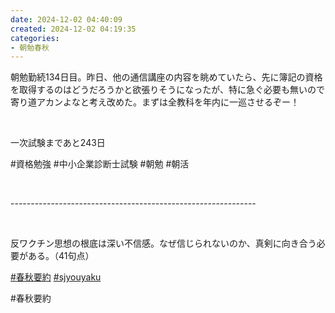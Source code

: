 ```yaml
---
date: 2024-12-02 04:40:09
created: 2024-12-02 04:19:35
categories:
- 朝勉春秋
---
```


朝勉勤続134日目。昨日、他の通信講座の内容を眺めていたら、先に簿記の資格を取得するのはどうだろうかと欲張りそうになったが、特に急ぐ必要も無いので寄り道アカンよなと考え改めた。まずは全教科を年内に一巡させるぞー！

<br>

一次試験まであと243日

#資格勉強 #中小企業診断士試験 #朝勉 #朝活

<br>

\-------------------------------------------------------------

<br>

反ワクチン思想の根底は深い不信感。なぜ信じられないのか、真剣に向き合う必要がある。（41句点）  

[#春秋要約](https://x.com/hashtag/%E6%98%A5%E7%A7%8B%E8%A6%81%E7%B4%84?src=hashtag_click) [#sjyouyaku](https://x.com/hashtag/sjyouyaku?src=hashtag_click)

#春秋要約
